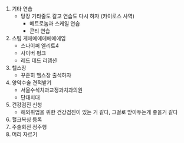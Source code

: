 1. 기타 연습
	- 당장 기타줄도 갈고 연습도 다시 하자 (카이로스 사역)
		- 메트로놈과 스케일 연습
		- 콘티 연습
2. 스팀 게에에에에에에에임
	- 스나이퍼 엘리트4
	- 사이버 펑크
	- 레드 데드 리뎀션
3. 헬스장 
	- 꾸준히 헬스장 출석하자
4. 양악수술 견적받기
	- 서울수석치과교정과치과의원
	- 단대치대
5. 건강검진 신청
   - 해외취업을 위한 건강검진이 있는 거 같다, 그걸로 받아두는게 좋을거 같다
6. 헐크복싱 등록
7. 주술회전 정주행
8. 머리 자르기